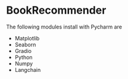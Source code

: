 # BookRecommender
<p>The following modules install with Pycharm are</p>
<ul>
  <li>Matplotlib</li>
  <li>Seaborn</li>
  <li>Gradio</li>
  <li>Python</li>
  <li>Numpy</li>
  <li>Langchain</li>

</ul>
